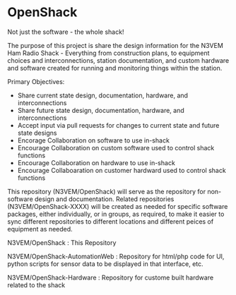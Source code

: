 # OpenShack
Not just the software - the whole shack!

The purpose of this project is share the design information for the N3VEM Ham Radio Shack - Everything from construction plans, to equipment choices and interconnections, station documentation, and custom hardware and software created for running and monitoring things within the station.  

Primary Objectives:
  - Share current state design, documentation, hardware, and interconnections
  - Share future state design, documentation, hardware, and interconnections
  - Accept input via pull requests for changes to current state and future state designs
  - Encorage Collaboration on software to use in-shack
  - Encourage Collaboration on custom software used to control shack functions
  - Encourage Collaboration on hardware to use in-shack
  - Encourage Collaboaration on customer hardward used to control shack functions

This repository (N3VEM/OpenShack) will serve as the repository for non-software design and documentation.
Related repositories (N3VEM/OpenShack-XXXX) will be created as needed for specific software packages, either individually, or in groups, as required, to make it easier to sync different repositories to different locations and different peices of equipment as needed.

N3VEM/OpenShack : This Repository

N3VEM/OpenShack-AutomationWeb : Repository for html/php code for UI, python scripts for sensor data to be displayed in that interface, etc.

N3VEM/OpenShack-Hardware : Repository for custome built hardware related to the shack
